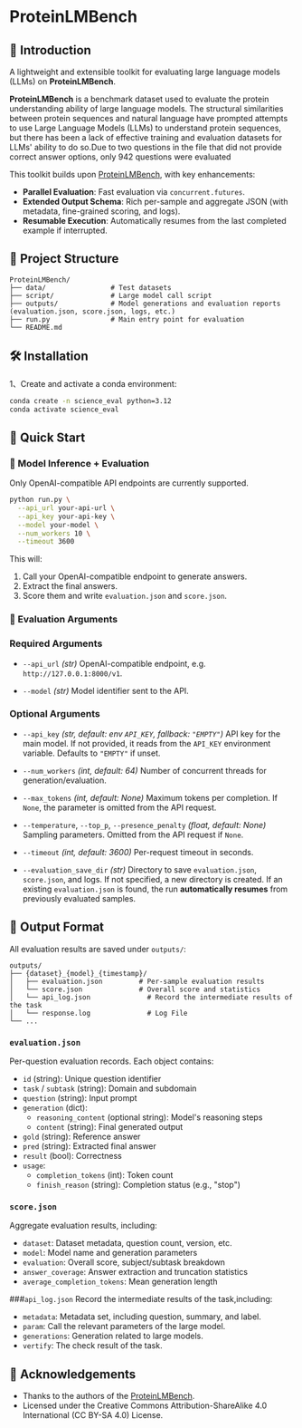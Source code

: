 # ProteinLMBench

## 📝 Introduction

A lightweight and extensible toolkit for evaluating large language models (LLMs) on **ProteinLMBench**. 

**ProteinLMBench** is a benchmark dataset used to evaluate the protein understanding ability of large language models. The structural similarities between protein sequences and natural language have prompted attempts to use Large Language Models (LLMs) to understand protein sequences, but there has been a lack of effective training and evaluation datasets for LLMs' ability to do so.Due to two questions in the file that did not provide correct answer options, only 942 questions were evaluated

This toolkit builds upon [ProteinLMBench](https://github.com/tsynbio/ProteinLMDataset), with key enhancements:

* **Parallel Evaluation**: Fast evaluation via `concurrent.futures`. 
* **Extended Output Schema**: Rich per-sample and aggregate JSON (with metadata, fine-grained scoring, and logs). 
* **Resumable Execution**: Automatically resumes from the last completed example if interrupted. 

## 📂 Project Structure
```
ProteinLMBench/
├── data/                # Test datasets
├── script/              # Large model call script
├── outputs/             # Model generations and evaluation reports (evaluation.json, score.json, logs, etc.)
├── run.py               # Main entry point for evaluation
└── README.md
```
## 🛠️ Installation

1、Create and activate a conda environment:

```bash
conda create -n science_eval python=3.12
conda activate science_eval
```

## 🚀 Quick Start

### 🔧 Model Inference + Evaluation

Only OpenAI-compatible API endpoints are currently supported.

```bash
python run.py \
  --api_url your-api-url \
  --api_key your-api-key \
  --model your-model \
  --num_workers 10 \
  --timeout 3600
```

This will:

1. Call your OpenAI-compatible endpoint to generate answers.
2. Extract the final answers.
3. Score them and write `evaluation.json` and `score.json`.


### 📌 Evaluation Arguments

### Required Arguments

* `--api_url` *(str)*
  OpenAI-compatible endpoint, e.g. `http://127.0.0.1:8000/v1`.

* `--model` *(str)*
  Model identifier sent to the API.

### Optional Arguments

* `--api_key` *(str, default: env `API_KEY`, fallback: `"EMPTY"`)*
  API key for the main model. If not provided, it reads from the `API_KEY` environment variable. Defaults to `"EMPTY"` if unset.

* `--num_workers` *(int, default: 64)*
  Number of concurrent threads for generation/evaluation.

* `--max_tokens` *(int, default: None)*
  Maximum tokens per completion. If `None`, the parameter is omitted from the API request.

* `--temperature`, `--top_p`, `--presence_penalty` *(float, default: None)*
  Sampling parameters. Omitted from the API request if `None`.

* `--timeout` *(int, default: 3600)*
  Per-request timeout in seconds.

* `--evaluation_save_dir` *(str)* 
  Directory to save `evaluation.json`, `score.json`, and logs. If not specified, a new directory is created. If an existing `evaluation.json` is found, the run **automatically resumes** from previously evaluated samples.


## 📄 Output Format

All evaluation results are saved under `outputs/`:

```
outputs/
├── {dataset}_{model}_{timestamp}/  
│   ├── evaluation.json         # Per-sample evaluation results
│   └── score.json              # Overall score and statistics
│   └── api_log.json              # Record the intermediate results of the task
│   └── response.log              # Log File
└── ...
```

### `evaluation.json`

Per-question evaluation records. Each object contains:

* `id` (string): Unique question identifier  
* `task` / `subtask` (string): Domain and subdomain  
* `question` (string): Input prompt  
* `generation` (dict):  
  - `reasoning_content` (optional string): Model's reasoning steps  
  - `content` (string): Final generated output  
* `gold` (string): Reference answer  
* `pred` (string): Extracted final answer  
* `result` (bool): Correctness
* `usage`:  
  - `completion_tokens` (int): Token count  
  - `finish_reason` (string): Completion status (e.g., "stop")

### `score.json`

Aggregate evaluation results, including:

* `dataset`: Dataset metadata, question count, version, etc.  
* `model`: Model name and generation parameters
* `evaluation`: Overall score, subject/subtask breakdown  
* `answer_coverage`: Answer extraction and truncation statistics
* `average_completion_tokens`: Mean generation length

###`api_log.json`
Record the intermediate results of the task,including:
* `metadata`: Metadata set, including question, summary, and label.
* `param`: Call the relevant parameters of the large model.
* `generations`: Generation related to large models.
* `vertify`: The check result of the task.

## 🙋 Acknowledgements

* Thanks to the authors of the [ProteinLMBench](https://github.com/tsynbio/ProteinLMDataset).
* Licensed under the Creative Commons Attribution-ShareAlike 4.0 International (CC BY-SA 4.0) License.